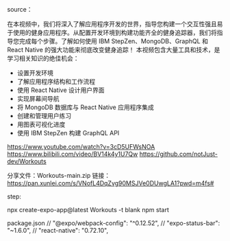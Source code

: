 source：

在本视频中，我们将深入了解应用程序开发的世界，指导您构建一个交互性强且易于使用的健身应用程序。从配置开发环境到构建功能齐全的健身追踪器，我们将指导您完成每个步骤。了解如何使用 IBM StepZen、MongoDB、GraphQL 和 React Native 的强大功能来彻底改变健身追踪！
本视频包含大量工具和技术，是学习相关知识的绝佳机会：

- 设置开发环境
- 了解应用程序结构和工作流程
- 使用 React Native 设计用户界面
- 实现屏幕间导航
- 将 MongoDB 数据库与 React Native 应用程序集成
- 创建和管理用户练习
- 用图表可视化进度
- 使用 IBM StepZen 构建 GraphQL API

https://www.youtube.com/watch?v=3cD5UFWsNOA
https://www.bilibili.com/video/BV14k4y1U7Qw
https://github.com/notJust-dev/Workouts

分享文件：Workouts-main.zip
链接：https://pan.xunlei.com/s/VNofL4DqZvg90MSJVe0DUwgLA1?pwd=m4fs#

step:

npx create-expo-app@latest Workouts -t blank
npm start

package.json
    // "@expo/webpack-config": "^0.12.52",
    // "expo-status-bar": "~1.6.0",
    // "react-native": "0.72.10",
